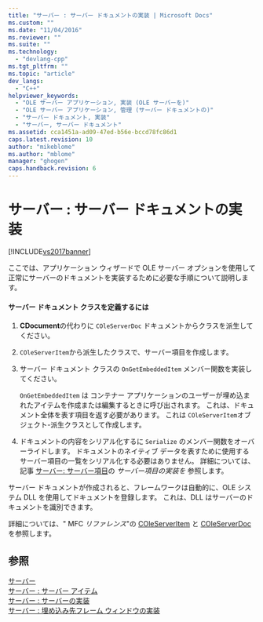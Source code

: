 ```yaml
---
title: "サーバー : サーバー ドキュメントの実装 | Microsoft Docs"
ms.custom: ""
ms.date: "11/04/2016"
ms.reviewer: ""
ms.suite: ""
ms.technology: 
  - "devlang-cpp"
ms.tgt_pltfrm: ""
ms.topic: "article"
dev_langs: 
  - "C++"
helpviewer_keywords: 
  - "OLE サーバー アプリケーション, 実装 (OLE サーバーを)"
  - "OLE サーバー アプリケーション, 管理 (サーバー ドキュメントの)"
  - "サーバー ドキュメント, 実装"
  - "サーバー, サーバー ドキュメント"
ms.assetid: cca1451a-ad09-47ed-b56e-bccd78fc86d1
caps.latest.revision: 10
author: "mikeblome"
ms.author: "mblome"
manager: "ghogen"
caps.handback.revision: 6
---
```

# サーバー : サーバー ドキュメントの実装
[!INCLUDE[vs2017banner](../assembler/inline/includes/vs2017banner.md)]

ここでは、アプリケーション ウィザードで OLE サーバー オプションを使用して正常にサーバーのドキュメントを実装するために必要な手順について説明します。  
  
#### サーバー ドキュメント クラスを定義するには  
  
1.  **CDocument**の代わりに `COleServerDoc` ドキュメントからクラスを派生してください。  
  
2.  `COleServerItem`から派生したクラスで、サーバー項目を作成します。  
  
3.  サーバー ドキュメント クラスの `OnGetEmbeddedItem` メンバー関数を実装してください。  
  
     `OnGetEmbeddedItem` は コンテナー アプリケーションのユーザーが埋め込まれたアイテムを作成または編集するときに呼び出されます。  これは、ドキュメント全体を表す項目を返す必要があります。  これは `COleServerItem`オブジェクト\-派生クラスとして作成します。  
  
4.  ドキュメントの内容をシリアル化するに `Serialize` のメンバー関数をオーバーライドします。  ドキュメントのネイティブ データを表すために使用するサーバー項目の一覧をシリアル化する必要はありません。  詳細については、記事 [サーバー: サーバー項目](../mfc/servers-server-items.md)の *サーバー項目の実装を* 参照します。  
  
 サーバー ドキュメントが作成されると、フレームワークは自動的に、OLE システム DLL を使用してドキュメントを登録します。  これは、DLL はサーバーのドキュメントを識別できます。  
  
 詳細については、" MFC *リファレンス*"の [COleServerItem](../mfc/reference/coleserveritem-class.md) と [COleServerDoc](../Topic/COleServerDoc%20Class.md) を参照します。  
  
## 参照  
 [サーバー](../mfc/servers.md)   
 [サーバー : サーバー アイテム](../mfc/servers-server-items.md)   
 [サーバー : サーバーの実装](../mfc/servers-implementing-a-server.md)   
 [サーバー : 埋め込み先フレーム ウィンドウの実装](../Topic/Servers:%20Implementing%20In-Place%20Frame%20Windows.md)